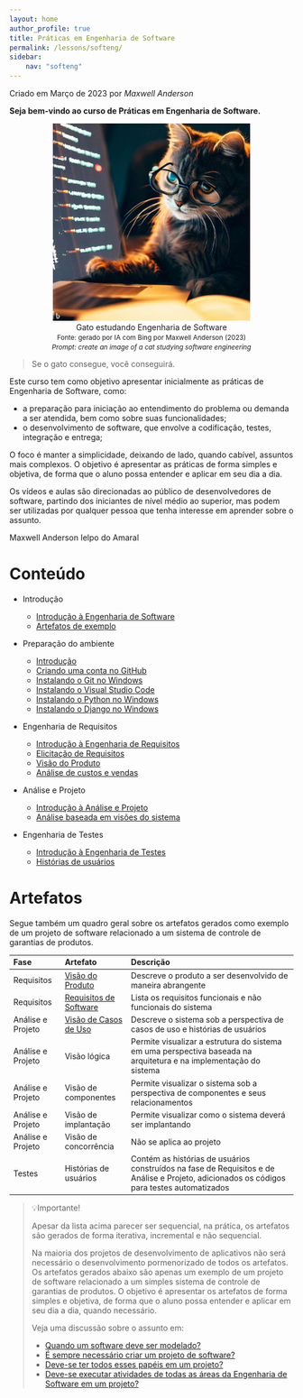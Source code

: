 ```yaml
---
layout: home
author_profile: true
title: Práticas em Engenharia de Software
permalink: /lessons/softeng/
sidebar:
    nav: "softeng"
---
```

Criado em Março de 2023 por *Maxwell Anderson*

**Seja bem-vindo ao curso de Práticas em Engenharia de Software.**

<figure style="text-align:center">
    <img src="../../../assets/images/gpt/cat_studying_glasses.jpg" width="350" alt="Gato estudando com óculos. Prompt: Create an image of a cat studying software engineering">
    <figcaption>Gato estudando Engenharia de Software</figcaption>
    <small>Fonte: gerado por IA com Bing por Maxwell Anderson (2023)</small>
    <br>
    <small><em>Prompt: create an image of a cat studying software engineering</em></small>
</figure>

> Se o gato consegue, você conseguirá.

Este curso tem como objetivo apresentar inicialmente as práticas de Engenharia de Software, como:

* a preparação para iniciação ao entendimento do problema ou demanda a ser atendida, bem como sobre suas funcionalidades;
* o desenvolvimento de software, que envolve a codificação, testes, integração e entrega;

O foco é manter a simplicidade, deixando de lado, quando cabível, assuntos mais complexos. O objetivo é apresentar as práticas de forma simples e objetiva, de forma que o aluno possa entender e aplicar em seu dia a dia.

Os vídeos e aulas são direcionadas ao público de desenvolvedores de software, partindo dos iniciantes de nível médio ao superior, mas podem ser utilizadas por qualquer pessoa que tenha interesse em aprender sobre o assunto.

Maxwell Anderson Ielpo do Amaral

# Conteúdo

* Introdução
  * [Introdução à Engenharia de Software](/lessons/softeng/zero/intro/)
  * [Artefatos de exemplo](#artefatos)
* Preparação do ambiente
  * [Introdução](/lessons/softeng/intro/intro/)
  * [Criando uma conta no GitHub](/lessons/softeng/intro/github/)
  * [Instalando o Git no Windows](/lessons/softeng/intro/git/)
  * [Instalando o Visual Studio Code](/lessons/softeng/intro/vscode/)
  * [Instalando o Python no Windows](/lessons/softeng/intro/python/)
  * [Instalando o Django no Windows](/lessons/softeng/intro/django/)
* Engenharia de Requisitos
  * [Introdução à Engenharia de Requisitos](/lessons/softeng/requirements/intro/)
  * [Elicitação de Requisitos](/lessons/softeng/requirements/elicitation/)
  * [Visão do Produto](/lessons/softeng/requirements/vision/)
  * [Análise de custos e vendas](/lessons/softeng/requirements/costs/)
* Análise e Projeto
  * [Introdução à Análise e Projeto](/lessons/softeng/design/intro/)
  * [Análise baseada em visões do sistema](/lessons/softeng/design/views/)
* Engenharia de Testes
  * [Introdução à Engenharia de Testes](/lessons/softeng/tests/intro/)
  * [Histórias de usuários](/lessons/softeng/tests/user-stories/)
  
  <!-- * [Configurando as extensões do VSCode](01.%20Prepara%C3%A7%C3%A3o%20do%20ambiente/06.%20Configurando%20as%20extens%C3%B5es%20do%20VSCode.md) 
  * Test Driven Development (TDD)
  * [Introdução](/lessons/softeng/tdd/intro/)
  * [Escrevendo histórias de usuários](/lessons/softeng/tdd/user-histories/)

  -->

# Artefatos

Segue também um quadro geral sobre os artefatos gerados como exemplo de um projeto de software relacionado a um sistema de controle de garantias de produtos.

| Fase              | Artefato                                                              | Descrição                                                                                                                                  |
| :---------------- | :-------------------------------------------------------------------- | :----------------------------------------------------------------------------------------------------------------------------------------- |
| Requisitos        | [Visão do Produto](https://github.com/maxwellamaral/maxwellamaral.github.io/blob/main/specs/requirements/vision.md)            | Descreve o produto a ser desenvolvido de maneira abrangente                                                                                |
| Requisitos        | [Requisitos de Software](https://github.com/maxwellamaral/maxwellamaral.github.io/blob/main/specs/requirements/requirements.md)  | Lista os requisitos funcionais e não funcionais do sistema                                                                                 |
| Análise e Projeto | [Visão de Casos de Uso](https://github.com/maxwellamaral/maxwellamaral.github.io/blob/main/specs/design/view-usecase.md)        | Descreve o sistema sob a perspectiva de casos de uso e histórias de usuários                                                               |
| Análise e Projeto | Visão lógica                                                          | Permite visualizar a estrutura do sistema em uma perspectiva baseada na arquitetura e na implementação do sistema                          |
| Análise e Projeto | Visão de componentes                                                  | Permite visualizar o sistema sob a perspectiva de componentes e seus relacionamentos                                                       |
| Análise e Projeto | Visão de implantação                                                  | Permite visualizar como o sistema deverá ser implantando                                                                                   |
| Análise e Projeto | Visão de concorrência                                                 | Não se aplica ao projeto                                                                                                                   |
| Testes            | Histórias de usuários                                                 | Contém as histórias de usuários construídos na fase de Requisitos e de Análise e Projeto, adicionados os códigos para testes automatizados |

> 💡Importante!
> 
> Apesar da lista acima parecer ser sequencial, na prática, os artefatos são gerados de forma iterativa, incremental e não sequencial.
>
> Na maioria dos projetos de desenvolvimento de aplicativos não será necessário o desenvolvimento pormenorizado de todos os artefatos. Os artefatos gerados abaixo são apenas um exemplo de um projeto de software relacionado a um simples sistema de controle de garantias de produtos. O objetivo é apresentar os artefatos de forma simples e objetiva, de forma que o aluno possa entender e aplicar em seu dia a dia, quando necessário. 
>
> Veja uma discussão sobre o assunto em:
>
> - [Quando um software deve ser modelado?](/lessons/softeng/design/intro#quando-um-software-deve-ser-modelado)
> - [É sempre necessário criar um projeto de software?](/lessons/softeng/design/intro#é-sempre-necessário-criar-um-projeto-de-software)
> - [Deve-se ter todos esses papéis em um projeto?](/lessons/softeng/zero/intro#deve-se-ter-todos-esses-papéis-em-um-projeto)
> - [Deve-se executar atividades de todas as áreas da Engenharia de Software em um projeto?](/lessons/softeng/zero/intro#deve-se-executar-atividades-de-todas-as-áreas-da-engenharia-de-software-em-um-projeto)
